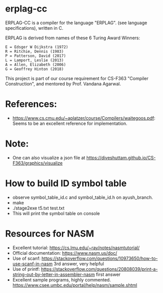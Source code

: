 # erplag-cc

ERPLAG-CC is a compiler for the language "ERPLAG". (see language specifications), written in C.

ERPLAG is derived from names of these 6 Turing Award Winners:

```
E = Edsger W Dijkstra (1972)
R = Ritchie, Dennis (1983)
P = Patterson, David (2017)
L = Lamport, Leslie (2013)
A = Allen, Elizabeth (2006)
G = Geoffrey Hinton (2018)
```

This project is part of our course requirement for CS-F363 "Compiler Construction", and mentored by Prof. Vandana Agarwal. 

# References:

- https://www.cs.cmu.edu/~aplatzer/course/Compilers/waitegoos.pdf: Seems to be an excellent reference for implementation.

# Note:

- One can also visualize a json file at https://diveshuttam.github.io/CS-F363/graphics/visualize

# How to build ID symbol table

- observe symbol_table_id.c and symbol_table_id.h on ayush_branch.
- make 
- ./stage2exe t5.txt test.txt
- This will print the symbol table on console

# Resources for NASM

- Excellent tutorial: https://cs.lmu.edu/~ray/notes/nasmtutorial/
- Official documentation: https://www.nasm.us/doc/
- Use of scanf: https://stackoverflow.com/questions/10973650/how-to-use-scanf-in-nasm 3rd answer, very helpful
- Use of printf: https://stackoverflow.com/questions/20808039/print-a-string-out-by-letter-in-assembler-nasm first answer
- Excellent sample programs, highly commented. https://www.csee.umbc.edu/portal/help/nasm/sample.shtml
